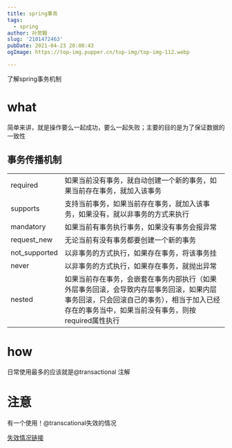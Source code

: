 ```yaml
---
title: spring事务
tags:
  - spring
author: 孙贺毅
slug: '2101472463'
pubDate: 2021-04-23 20:08:43
ogImage: https://top-img.pupper.cn/top-img/top-img-112.webp

---
```


了解spring事务机制

<!-- more -->

# what

简单来讲，就是操作要么一起成功，要么一起失败；主要的目的是为了保证数据的一致性

## 事务传播机制

|               |                                                              |
| ------------- | ------------------------------------------------------------ |
| required      | 如果当前没有事务，就自动创建一个新的事务，如果当前存在事务，就加入该事务 |
| supports      | 支持当前事务，如果当前存在事务，就加入该事务，如果没有，就以非事务的方式来执行 |
| mandatory     | 如果当前有事务执行事务，如果没有事务会报异常                 |
| request_new   | 无论当前有没有事务都要创建一个新的事务                       |
| not_supported | 以非事务的方式执行，如果存在事务，将该事务挂                 |
| never         | 以非事务的方式执行，如果存在事务，就抛出异常                 |
| nested        | 如果当前存在事务，会嵌套在事务内部执行（如果外层事务回滚，会导致内存层事务回滚，如果内层事务回滚，只会回滚自己的事务），相当于加入已经存在的事务当中，如果当前没有事务，则按required属性执行 |

# how

日常使用最多的应该就是@transactional 注解

# 注意

有一个使用！@transcational失效的情况

[失效情况链接](https://mp.weixin.qq.com/s/4t_DWw-xQzeZBe139-OO6g)